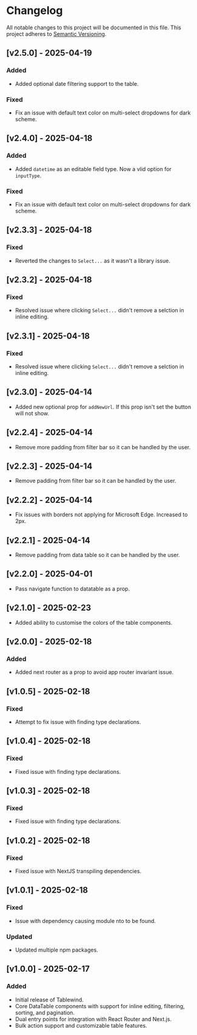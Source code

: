 # Changelog

All notable changes to this project will be documented in this file. This project adheres to [Semantic Versioning](https://semver.org/spec/v2.0.0.html).

## [v2.5.0] - 2025-04-19

### Added

- Added optional date filtering support to the table.

### Fixed

- Fix an issue with default text color on multi-select dropdowns for dark scheme.

## [v2.4.0] - 2025-04-18

### Added

- Added `datetime` as an editable field type. Now a vlid option for `inputType`.

### Fixed

- Fix an issue with default text color on multi-select dropdowns for dark scheme.

## [v2.3.3] - 2025-04-18

### Fixed

- Reverted the changes to `Select...` as it wasn't a library issue.

## [v2.3.2] - 2025-04-18

### Fixed

- Resolved issue where clicking `Select...` didn't remove a selction in inline editing.

## [v2.3.1] - 2025-04-18

### Fixed

- Resolved issue where clicking `Select...` didn't remove a selction in inline editing.

## [v2.3.0] - 2025-04-14

- Added new optional prop for `addNewUrl`. If this prop isn't set the button will not show.

## [v2.2.4] - 2025-04-14

- Remove more padding from filter bar so it can be handled by the user.

## [v2.2.3] - 2025-04-14

- Remove padding from filter bar so it can be handled by the user.

## [v2.2.2] - 2025-04-14

- Fix issues with borders not applying for Microsoft Edge. Increased to 2px.

## [v2.2.1] - 2025-04-14

- Remove padding from data table so it can be handled by the user.

## [v2.2.0] - 2025-04-01

- Pass navigate function to datatable as a prop.

## [v2.1.0] - 2025-02-23

- Added ability to customise the colors of the table components.

## [v2.0.0] - 2025-02-18

### Added

- Added next router as a prop to avoid app router invariant issue.

## [v1.0.5] - 2025-02-18

### Fixed

- Attempt to fix issue with finding type declarations.

## [v1.0.4] - 2025-02-18

### Fixed

- Fixed issue with finding type declarations.

## [v1.0.3] - 2025-02-18

### Fixed

- Fixed issue with finding type declarations.

## [v1.0.2] - 2025-02-18

### Fixed

- Fixed issue with NextJS transpiling dependencies.

## [v1.0.1] - 2025-02-18

### Fixed

- Issue with dependency causing module nto to be found.

### Updated

- Updated multiple npm packages.

## [v1.0.0] - 2025-02-17

### Added

- Initial release of Tablewind.
- Core DataTable components with support for inline editing, filtering, sorting, and pagination.
- Dual entry points for integration with React Router and Next.js.
- Bulk action support and customizable table features.
